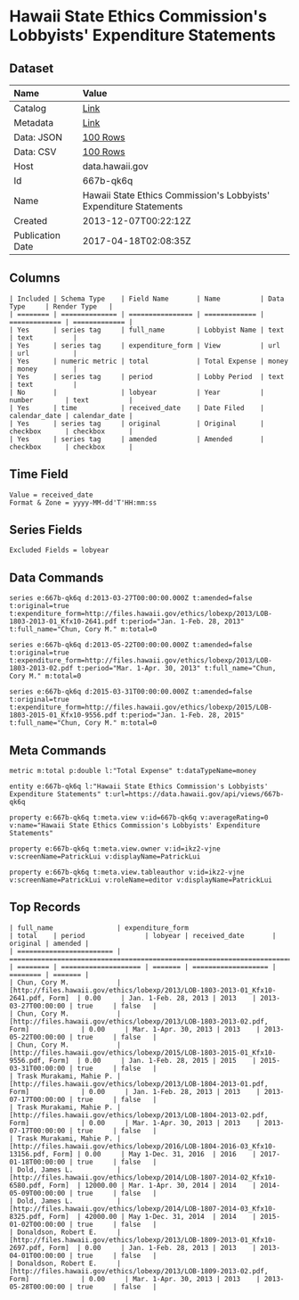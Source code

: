 # Hawaii State Ethics Commission's Lobbyists' Expenditure Statements

## Dataset

| Name | Value |
| :--- | :---- |
| Catalog | [Link](https://catalog.data.gov/dataset/hawaii-state-ethics-commissions-lobbyists-expenditure-statements-db7d7) |
| Metadata | [Link](https://data.hawaii.gov/api/views/667b-qk6q) |
| Data: JSON | [100 Rows](https://data.hawaii.gov/api/views/667b-qk6q/rows.json?max_rows=100) |
| Data: CSV | [100 Rows](https://data.hawaii.gov/api/views/667b-qk6q/rows.csv?max_rows=100) |
| Host | data.hawaii.gov |
| Id | 667b-qk6q |
| Name | Hawaii State Ethics Commission's Lobbyists' Expenditure Statements |
| Created | 2013-12-07T00:22:12Z |
| Publication Date | 2017-04-18T02:08:35Z |

## Columns

```ls
| Included | Schema Type    | Field Name       | Name          | Data Type     | Render Type   |
| ======== | ============== | ================ | ============= | ============= | ============= |
| Yes      | series tag     | full_name        | Lobbyist Name | text          | text          |
| Yes      | series tag     | expenditure_form | View          | url           | url           |
| Yes      | numeric metric | total            | Total Expense | money         | money         |
| Yes      | series tag     | period           | Lobby Period  | text          | text          |
| No       |                | lobyear          | Year          | number        | text          |
| Yes      | time           | received_date    | Date Filed    | calendar_date | calendar_date |
| Yes      | series tag     | original         | Original      | checkbox      | checkbox      |
| Yes      | series tag     | amended          | Amended       | checkbox      | checkbox      |
```

## Time Field

```ls
Value = received_date
Format & Zone = yyyy-MM-dd'T'HH:mm:ss
```

## Series Fields

```ls
Excluded Fields = lobyear
```

## Data Commands

```ls
series e:667b-qk6q d:2013-03-27T00:00:00.000Z t:amended=false t:original=true t:expenditure_form=http://files.hawaii.gov/ethics/lobexp/2013/LOB-1803-2013-01_Kfx10-2641.pdf t:period="Jan. 1-Feb. 28, 2013" t:full_name="Chun, Cory M." m:total=0

series e:667b-qk6q d:2013-05-22T00:00:00.000Z t:amended=false t:original=true t:expenditure_form=http://files.hawaii.gov/ethics/lobexp/2013/LOB-1803-2013-02.pdf t:period="Mar. 1-Apr. 30, 2013" t:full_name="Chun, Cory M." m:total=0

series e:667b-qk6q d:2015-03-31T00:00:00.000Z t:amended=false t:original=true t:expenditure_form=http://files.hawaii.gov/ethics/lobexp/2015/LOB-1803-2015-01_Kfx10-9556.pdf t:period="Jan. 1-Feb. 28, 2015" t:full_name="Chun, Cory M." m:total=0
```

## Meta Commands

```ls
metric m:total p:double l:"Total Expense" t:dataTypeName=money

entity e:667b-qk6q l:"Hawaii State Ethics Commission's Lobbyists' Expenditure Statements" t:url=https://data.hawaii.gov/api/views/667b-qk6q

property e:667b-qk6q t:meta.view v:id=667b-qk6q v:averageRating=0 v:name="Hawaii State Ethics Commission's Lobbyists' Expenditure Statements"

property e:667b-qk6q t:meta.view.owner v:id=ikz2-vjne v:screenName=PatrickLui v:displayName=PatrickLui

property e:667b-qk6q t:meta.view.tableauthor v:id=ikz2-vjne v:screenName=PatrickLui v:roleName=editor v:displayName=PatrickLui
```

## Top Records

```ls
| full_name                | expenditure_form                                                                    | total    | period               | lobyear | received_date       | original | amended | 
| ======================== | =================================================================================== | ======== | ==================== | ======= | =================== | ======== | ======= | 
| Chun, Cory M.            | [http://files.hawaii.gov/ethics/lobexp/2013/LOB-1803-2013-01_Kfx10-2641.pdf, Form]  | 0.00     | Jan. 1-Feb. 28, 2013 | 2013    | 2013-03-27T00:00:00 | true     | false   | 
| Chun, Cory M.            | [http://files.hawaii.gov/ethics/lobexp/2013/LOB-1803-2013-02.pdf, Form]             | 0.00     | Mar. 1-Apr. 30, 2013 | 2013    | 2013-05-22T00:00:00 | true     | false   | 
| Chun, Cory M.            | [http://files.hawaii.gov/ethics/lobexp/2015/LOB-1803-2015-01_Kfx10-9556.pdf, Form]  | 0.00     | Jan. 1-Feb. 28, 2015 | 2015    | 2015-03-31T00:00:00 | true     | false   | 
| Trask Murakami, Mahie P. | [http://files.hawaii.gov/ethics/lobexp/2013/LOB-1804-2013-01.pdf, Form]             | 0.00     | Jan. 1-Feb. 28, 2013 | 2013    | 2013-07-17T00:00:00 | true     | false   | 
| Trask Murakami, Mahie P. | [http://files.hawaii.gov/ethics/lobexp/2013/LOB-1804-2013-02.pdf, Form]             | 0.00     | Mar. 1-Apr. 30, 2013 | 2013    | 2013-07-17T00:00:00 | true     | false   | 
| Trask Murakami, Mahie P. | [http://files.hawaii.gov/ethics/lobexp/2016/LOB-1804-2016-03_Kfx10-13156.pdf, Form] | 0.00     | May 1-Dec. 31, 2016  | 2016    | 2017-01-18T00:00:00 | true     | false   | 
| Dold, James L.           | [http://files.hawaii.gov/ethics/lobexp/2014/LOB-1807-2014-02_Kfx10-6580.pdf, Form]  | 12000.00 | Mar. 1-Apr. 30, 2014 | 2014    | 2014-05-09T00:00:00 | true     | false   | 
| Dold, James L.           | [http://files.hawaii.gov/ethics/lobexp/2014/LOB-1807-2014-03_Kfx10-8325.pdf, Form]  | 42000.00 | May 1-Dec. 31, 2014  | 2014    | 2015-01-02T00:00:00 | true     | false   | 
| Donaldson, Robert E.     | [http://files.hawaii.gov/ethics/lobexp/2013/LOB-1809-2013-01_Kfx10-2697.pdf, Form]  | 0.00     | Jan. 1-Feb. 28, 2013 | 2013    | 2013-04-01T00:00:00 | true     | false   | 
| Donaldson, Robert E.     | [http://files.hawaii.gov/ethics/lobexp/2013/LOB-1809-2013-02.pdf, Form]             | 0.00     | Mar. 1-Apr. 30, 2013 | 2013    | 2013-05-28T00:00:00 | true     | false   | 
```